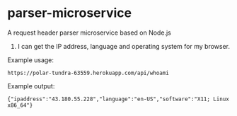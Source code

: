 # parser-microservice
A request header parser microservice based on Node.js

1) I can get the IP address, language and operating system for my browser.

Example usage:
```
https://polar-tundra-63559.herokuapp.com/api/whoami
```

Example output:
```
{"ipaddress":"43.180.55.228","language":"en-US","software":"X11; Linux x86_64"}
```
